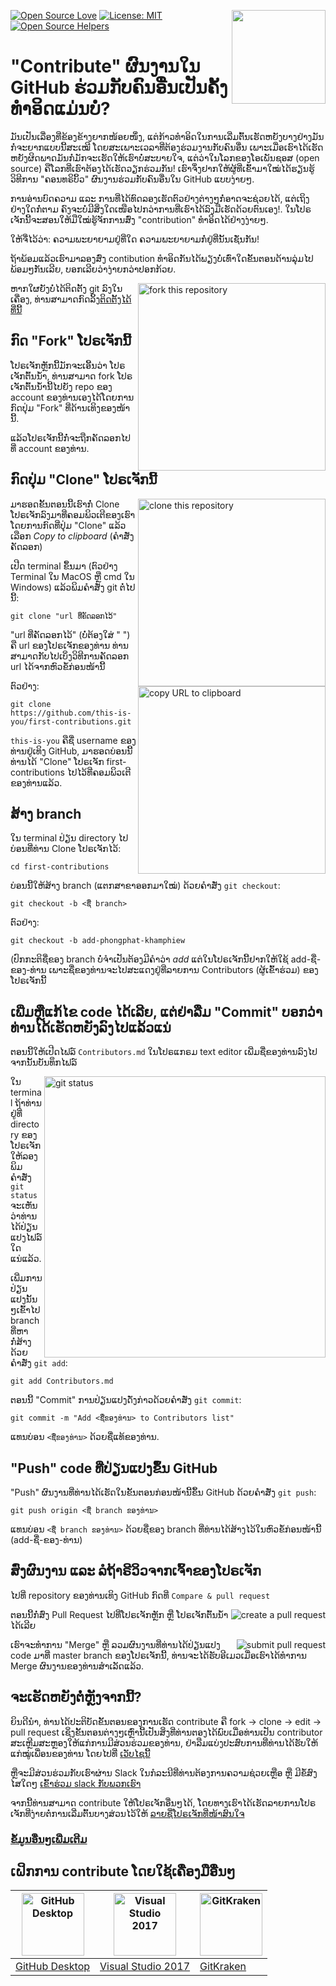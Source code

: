 [![Open Source Love](https://badges.frapsoft.com/os/v1/open-source.svg?v=103)](https://github.com/ellerbrock/open-source-badges/)
[<img align="right" width="150" src="https://firstcontributions.github.io/assets/Readme/join-slack-team.png">](https://join.slack.com/t/firstcontributors/shared_invite/zt-1hg51qkgm-Xc7HxhsiPYNN3ofX2_I8FA)
[![License: MIT](https://img.shields.io/badge/License-MIT-green.svg)](https://opensource.org/licenses/MIT)
[![Open Source Helpers](https://www.codetriage.com/roshanjossey/first-contributions/badges/users.svg)](https://www.codetriage.com/roshanjossey/first-contributions)

# "Contribute" ຜົນງານໃນ GitHub ຮ່ວມກັບຄົນອື່ນເປັນຄັ້ງທຳອິດແມ່ນບໍ່?

ມັນເປັນເລື່ອງທີ່ຂ້ອງຂ້າງຍາກໜ້ອຍໜຶ່ງ, ແຕ່ກ້າວທຳອິດໃນການເລີ່ມຕົ້ນເຮັດຫຍັງບາງຢ່າງມັນກໍ່ຈະຍາກແບບນີ້ສະເໝີ ໂດຍສະເພາະເວລາທີ່ຕ້ອງຮ່ວມງານກັບຄົນອື່ນ ເພາະເມື່ອເຮົາໄດ້ເຮັດຫຍັງຜິດພາດມັນກໍ່ມັກຈະເຮັດໃຫ້ເຮົາບໍ່ສະບາຍໃຈ, ແຕ່ວ່າໃນໂລກຂອງໂອເພັນຊອສ (open source) ຄືໂລກທີ່ເຮົາຕ້ອງໄດ້ເຮັດວຽກຮ່ວມກັນ! ເຮົາຈຶ່ງຢາກໃຫ້ຜູ້ທີ່ເຂົ້າມາໃໝ່ໄດ້ຮຽນຮູ້ວິທີການ "ຄອນທຣິບິ້ວ" ຜົນງານຮ່ວມກັບຄົນອື່ນໃນ GitHub ແບບງ່າຍໆ.

ການອ່ານບົດຄວາມ ແລະ ການທີ່ໄດ້ທົດລອງເຮັດຕົວຢ່າງຕ່າງໆກໍ່ອາດຈະຊ່ວຍໄດ້, ແຕ່ເຖິງຢ່າງໃດກໍ່ຕາມ ຄົງຈະບໍ່ມີສິ່ງໃດເໜືອໄປກວ່າການທີ່ເຮົາໄດ້ລົງມືເຮັດດ້ວຍຕົນເອງ!. ໃນໂປຣເຈັກນີ້ຈະສອນໃຫ້ມືໃໝ່ຮູ້ຈັກການສົ່ງ "contribution" ທຳອິດໄດ້ຢ່າງງ່າຍໆ.

ໃຫ້ຈື່ໄວ້ວ່າ: ຄວາມພະຍາຍາມຢູ່ທີ່ໃດ ຄວາມພະຍາຍາມກໍ່ຢູ່ທີ່ນັ້ນເຊັ່ນກັນ!

ຖ້າພ້ອມແລ້ວເຮົາມາລອງສົ່ງ contibution ທຳອິດກັນໄດ້ພຽງບໍ່ເທົ່າໃດຂັ້ນຕອນດ້ານລຸ່ມໄປພ້ອມໆກັນເລີຍ, ບອກເລີຍວ່າງ່າຍກວ່າປອກກ້ວຍ.

<img align="right" width="300" src="https://firstcontributions.github.io/assets/Readme/fork.png" alt="fork this repository" />

ຫາກໃຜຍັງບໍ່ໄດ້ຕິດຕັ້ງ git ລົງໃນເຄື່ອງ, ທ່ານສາມາດກົດລິ້ງ[ຕິດຕັ້ງໄດ້ທີ່ນີ້]( https://help.github.com/articles/set-up-git/ )

## ກົດ "Fork" ໂປຣເຈັກນີ້

ໂປຣເຈັກຫຼັກນີ້ມັກຈະເອີ້ນວ່າ ໂປຣເຈັກຕົ້ນນ້ຳ, ທ່ານສາມາດ fork ໂປຣເຈັກຕົ້ນນ້ຳນີ້ໄປຍັງ repo ຂອງ account ຂອງທ່ານເອງໄດ້ໂດຍການກົດປຸ່ມ "Fork" ທີ່ດ້ານເທິງຂອງໜ້ານີ້.

ແລ້ວໂປຣເຈັກນີ້ກໍ່ຈະຖືກຄັດລອກໄປທີ່ account ຂອງທ່ານ.

## ກົດປຸ່ມ "Clone" ໂປຣເຈັກນີ້

<img align="right" width="300" src="https://firstcontributions.github.io/assets/Readme/clone.png" alt="clone this repository" />

ມາຮອດຂັ້ນຕອນນີ້ເຮົາກໍ່ Clone ໂປຣເຈັກລົງມາທີ່ຄອມພິວເຕີຂອງເຮົາໂດຍການກົດທີ່ປຸ່ມ "Clone" ແລ້ວເລືອກ *Copy to clipboard* (ຄຳສັ່ງຄັດລອກ)

ເປີດ terminal ຂຶ້ນມາ (ຕົວຢ່າງ Terminal ໃນ MacOS ຫຼື cmd ໃນ Windows) ແລ້ວພິມຄຳສັ່ງ git ຕໍ່ໄປນີ້:

```
git clone "url ທີ່ຄັດລອກໄວ້"
```
"url ທີ່ຄັດລອກໄວ້" (ບໍ່ຕ້ອງໃສ່ " ") ຄື url ຂອງໂປຣເຈັກຂອງທ່ານ ທ່ານສາມາດກັບໄປເບິ່ງວິທີການຄັດລອກ url ໄດ້ຈາກຫົວຂໍ້ກ່ອນໜ້ານີ້

<img align="right" width="300" src="https://firstcontributions.github.io/assets/Readme/copy-to-clipboard.png" alt="copy URL to clipboard" />

ຕົວຢ່າງ:
```
git clone https://github.com/this-is-you/first-contributions.git
```
`this-is-you` ຄືຊື່ username ຂອງທ່ານຢູ່ເທິງ GitHub, ມາຮອດບ່ອນນີ້ທ່ານໄດ້ "Clone" ໂປຣເຈັກ first-contributions ໄປໄວ້ທີ່ຄອມພິວເຕີຂອງທ່ານແລ້ວ.

## ສ້າງ branch

ໃນ terminal ປ່ຽນ directory ໄປບ່ອນທີ່ທ່ານ Clone ໂປຣເຈັກໄວ້:

```
cd first-contributions
```
ບ່ອນນີ້ໃຫ້ສ້າງ branch (ແຕກສາຂາອອກມາໃໝ່) ດ້ວຍຄຳສັ່ງ `git checkout`:
```
git checkout -b <ຊື່ branch>
```

ຕົວຢ່າງ:
```
git checkout -b add-phongphat-khamphiew
```
(ປົກກະຕິຊື່ຂອງ branch ບໍ່ຈຳເປັນຕ້ອງມີຄຳວ່າ *add* ແຕ່ໃນໂປຣເຈັກນີ້ຢາກໃຫ້ໃຊ້ add-ຊື່-ຂອງ-ທ່ານ ເພາະຊື່ຂອງທ່ານຈະໄປສະແດງຢູ່ທີ່ລາຍການ Contributors (ຜູ້ເຂົ້າຮ່ວມ) ຂອງໂປຣເຈັກນີ້

## ເພີ່ມຫຼືແກ້ໄຂ code ໄດ້ເລີຍ, ແຕ່ຢ່າລືມ "Commit" ບອກວ່າທ່ານໄດ້ເຮັດຫຍັງລົງໄປແລ້ວແນ່

ຕອນນີ້ໃຫ້ເປີດໄຟລ໌ `Contributors.md` ໃນໂປຣແກຣມ text editor ເພີ່ມຊື່ຂອງທ່ານລົງໄປ ຈາກນັ້ນບັນທຶກໄຟລ໌

<img align="right" width="450" src="https://firstcontributions.github.io/assets/Readme/git-status.png" alt="git status" />

ໃນ terminal ຖ້າທ່ານຢູ່ທີ່ directory ຂອງໂປຣເຈັກ ໃຫ້ລອງພິມຄຳສັ່ງ `git status` ຈະເຫັນວ່າທ່ານໄດ້ປ່ຽນແປງໄຟລ໌ໃດແນ່ແລ້ວ.

ເພີ່ມການປ່ຽນແປງນັ້ນໆເຂົ້າໄປ branch ທີ່ຫາກໍ່ສ້າງດ້ວຍຄຳສັ່ງ `git add`:
```
git add Contributors.md
```

ຕອນນີ້ "Commit" ການປ່ຽນແປງດັ່ງກ່າວດ້ວຍຄຳສັ່ງ `git commit`:
```
git commit -m "Add <ຊື່ຂອງທ່ານ> to Contributors list"
```
ແທນບ່ອນ `<ຊື່ຂອງທ່ານ>` ດ້ວຍຊື່ແທ້ຂອງທ່ານ.

## "Push" code ທີ່ປ່ຽນແປງຂຶ້ນ GitHub

"Push" ຜົນງານທີ່ທ່ານໄດ້ເຮັດໃນຂັ້ນຕອນກ່ອນໜ້ານີ້ຂຶ້ນ GitHub ດ້ວຍຄຳສັ່ງ `git push`:
```
git push origin <ຊື່ branch ຂອງທ່ານ>
```
ແທນບ່ອນ `<ຊື່ branch ຂອງທ່ານ>` ດ້ວຍຊື່ຂອງ branch ທີ່ທ່ານໄດ້ສ້າງໄວ້ໃນຫົວຂໍ້ກ່ອນໜ້ານີ້ (add-ຊື່-ຂອງ-ທ່ານ)

## ສົ່ງຜົນງານ ແລະ ລໍຖ້າຣີວິວຈາກເຈົ້າຂອງໂປຣເຈັກ

ໄປທີ່ repository ຂອງທ່ານເທິງ GitHub ກົດທີ່ `Compare & pull request`

<img style="float: right;" src="https://firstcontributions.github.io/assets/Readme/compare-and-pull.png" alt="create a pull request" />

ຕອນນີ້ກໍ່ສົ່ງ Pull Request ໄປທີ່ໂປຣເຈັກຫຼັກ ຫຼື ໂປຣເຈັກຕົ້ນນ້ຳໄດ້ເລີຍ

<img style="float: right;" src="https://firstcontributions.github.io/assets/Readme/submit-pull-request.png" alt="submit pull request" />

ເຮົາຈະທຳການ "Merge" ຫຼື ລວມຜົນງານທີ່ທ່ານໄດ້ປ່ຽນແປງ code ມາທີ່ master branch ຂອງໂປຣເຈັກນີ້, ທ່ານຈະໄດ້ຮັບອີເມວເມື່ອເຮົາໄດ້ທຳການ Merge ຜົນງານຂອງທ່ານສຳເລັດແລ້ວ.

## ຈະເຮັດຫຍັງຕໍ່ຫຼັງຈາກນີ້?
ຍິນດີນຳ, ທ່ານໄດ້ປະຕິບັດຂັ້ນຕອນຂອງການເຮັດ contribute ຄື fork -> clone -> edit -> pull request ເຊິ່ງຂັ້ນຕອນຕ່າງໆເຫຼົ່ານີ້ເປັນສິ່ງທີ່ທ່ານຕອງໄດ້ພົບເມື່ອທ່ານເປັນ contributor
ສະເຫຼີມສະຫຼອງໃຫ້ແກ່ການມີສ່ວນຮ່ວມຂອງທ່ານ, ຢ່າລືມແບ່ງປະສົບການທີ່ທ່ານໄດ້ຮັບໃຫ້ແກ່ໝູ່ເພື່ອນຂອງທ່ານ ໂດຍໄປທີ່ [ເວັບໄຊນີ້](https://roshanjossey.github.io/first-contributions/#social-share)

ຫຼືຈະມີສ່ວນຮ່ວມກັບເຮົາຜ່ານ Slack ໃນກໍລະນີທີ່ທ່ານຕ້ອງການຄວາມຊ່ວຍເຫຼືອ ຫຼື ມີຂໍ້ສົງໄສໃດໆ [ເຂົ້າຮ່ວມ slack ກັບພວກເຮົາ](https://join.slack.com/t/firstcontributors/shared_invite/zt-1hg51qkgm-Xc7HxhsiPYNN3ofX2_I8FA)

ຈາກນີ້ທ່ານສາມາດ contribute ໃຫ້ໂປຣເຈັກອື່ນໆໄດ້, ໂດຍທາງເຮົາໄດ້ເຮັດລາຍການໂປຣເຈັກທີ່ງ່າຍຕໍ່ການເລີ່ມຕົ້ນບາງສ່ວນໄວ້ໃຫ້ [ລາຍຊື່ໂປຣເຈັກທີ່ໜ້າສົນໃຈ](https://roshanjossey.github.io/first-contributions/#project-list)

### [ຂໍ້ມູນອື່ນໆເພີ່ມເຕີມ](../additional-material/git_workflow_scenarios/additional-material.md)

## ເຝິກການ contribute ໂດຍໃຊ້ເຄື່ອງມືອື່ນໆ

|<a href="../github-desktop-tutorial.md"><img alt="GitHub Desktop" src="https://desktop.github.com/images/desktop-icon.svg" width="100"></a>|<a href="../github-windows-vs2017-tutorial.md"><img alt="Visual Studio 2017" src="https://upload.wikimedia.org/wikipedia/commons/c/cd/Visual_Studio_2017_Logo.svg" width="100"></a>|<a href="../gitkraken-tutorial.md"><img alt="GitKraken" src="https://firstcontributions.github.io/assets/Readme/gk-icon.png" width="100"></a>|
|---|---|---|
|[GitHub Desktop](../github-desktop-tutorial.md)|[Visual Studio 2017](../github-windows-vs2017-tutorial.md)|[GitKraken](../gitkraken-tutorial.md)|

